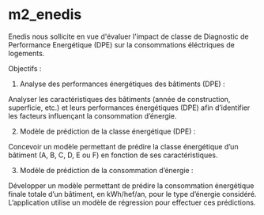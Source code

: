 # m2_enedis
Enedis nous sollicite en vue d'évaluer l'impact de classe de Diagnostic de Performance Energétique (DPE) sur la consommations éléctriques  de logements. 

Objectifs :


1. Analyse des performances énergétiques des bâtiments (DPE) :

Analyser les caractéristiques des bâtiments (année de construction, superficie, etc.) et leurs performances énergétiques (DPE) afin d’identifier les facteurs influençant la consommation d’énergie.

2. Modèle de prédiction de la classe énergétique (DPE) :

Concevoir un modèle permettant de prédire la classe énergétique d’un bâtiment (A, B, C, D, E ou F) en fonction de ses caractéristiques.

3. Modèle de prédiction de la consommation d’énergie :

Développer un modèle permettant de prédire la consommation énergétique finale totale d’un bâtiment, en kWh/hef/an, pour le type d’énergie considéré. L’application utilise un modèle de régression pour effectuer ces prédictions.

